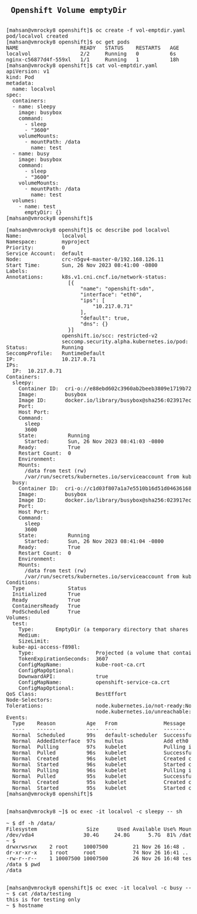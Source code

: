 <pre>
<h2> Openshift Volume emptyDir </h2>
[mahsan@vmrocky8 openshift]$ oc create -f vol-emptdir.yaml
pod/localvol created
[mahsan@vmrocky8 openshift]$ oc get pods
NAME                    READY   STATUS    RESTARTS   AGE
localvol                2/2     Running   0          6s
nginx-c56877d4f-559xl   1/1     Running   1          18h
[mahsan@vmrocky8 openshift]$ cat vol-emptdir.yaml
apiVersion: v1
kind: Pod
metadata:
  name: localvol
spec:
  containers:
  - name: sleepy
    image: busybox
    command:
      - sleep
      - "3600"
    volumeMounts:
      - mountPath: /data
        name: test
  - name: busy
    image: busybox
    command:
      - sleep
      - "3600"
    volumeMounts:
      - mountPath: /data
        name: test
  volumes:
    - name: test
      emptyDir: {}
[mahsan@vmrocky8 openshift]$

[mahsan@vmrocky8 openshift]$ oc describe pod localvol
Name:             localvol
Namespace:        myproject
Priority:         0
Service Account:  default
Node:             crc-n5gv4-master-0/192.168.126.11
Start Time:       Sun, 26 Nov 2023 08:41:00 -0800
Labels:           <none>
Annotations:      k8s.v1.cni.cncf.io/network-status:
                    [{
                        "name": "openshift-sdn",
                        "interface": "eth0",
                        "ips": [
                            "10.217.0.71"
                        ],
                        "default": true,
                        "dns": {}
                    }]
                  openshift.io/scc: restricted-v2
                  seccomp.security.alpha.kubernetes.io/pod: runtime/default
Status:           Running
SeccompProfile:   RuntimeDefault
IP:               10.217.0.71
IPs:
  IP:  10.217.0.71
Containers:
  sleepy:
    Container ID:  cri-o://e88ebd602c3960ab2beeb3809e1719b72c74918d35ad93ef4207c637a74448c4
    Image:         busybox
    Image ID:      docker.io/library/busybox@sha256:023917ec6a886d0e8e15f28fb543515a5fcd8d938edb091e8147db4efed388ee
    Port:          <none>
    Host Port:     <none>
    Command:
      sleep
      3600
    State:          Running
      Started:      Sun, 26 Nov 2023 08:41:03 -0800
    Ready:          True
    Restart Count:  0
    Environment:    <none>
    Mounts:
      /data from test (rw)
      /var/run/secrets/kubernetes.io/serviceaccount from kube-api-access-f898l (ro)
  busy:
    Container ID:  cri-o://c1d03f807a1a7e5510b16d51d046361682fe57b464113e68aa4bf9f999fc26f0
    Image:         busybox
    Image ID:      docker.io/library/busybox@sha256:023917ec6a886d0e8e15f28fb543515a5fcd8d938edb091e8147db4efed388ee
    Port:          <none>
    Host Port:     <none>
    Command:
      sleep
      3600
    State:          Running
      Started:      Sun, 26 Nov 2023 08:41:04 -0800
    Ready:          True
    Restart Count:  0
    Environment:    <none>
    Mounts:
      /data from test (rw)
      /var/run/secrets/kubernetes.io/serviceaccount from kube-api-access-f898l (ro)
Conditions:
  Type              Status
  Initialized       True
  Ready             True
  ContainersReady   True
  PodScheduled      True
Volumes:
  test:
    Type:       EmptyDir (a temporary directory that shares a pod's lifetime)
    Medium:
    SizeLimit:  <unset>
  kube-api-access-f898l:
    Type:                    Projected (a volume that contains injected data from multiple sources)
    TokenExpirationSeconds:  3607
    ConfigMapName:           kube-root-ca.crt
    ConfigMapOptional:       <nil>
    DownwardAPI:             true
    ConfigMapName:           openshift-service-ca.crt
    ConfigMapOptional:       <nil>
QoS Class:                   BestEffort
Node-Selectors:              <none>
Tolerations:                 node.kubernetes.io/not-ready:NoExecute op=Exists for 300s
                             node.kubernetes.io/unreachable:NoExecute op=Exists for 300s
Events:
  Type    Reason          Age   From               Message
  ----    ------          ----  ----               -------
  Normal  Scheduled       99s   default-scheduler  Successfully assigned myproject/localvol to crc-n5gv4-master-0
  Normal  AddedInterface  97s   multus             Add eth0 [10.217.0.71/23] from openshift-sdn
  Normal  Pulling         97s   kubelet            Pulling image "busybox"
  Normal  Pulled          96s   kubelet            Successfully pulled image "busybox" in 1.015613543s (1.015690324s including waiting)
  Normal  Created         96s   kubelet            Created container sleepy
  Normal  Started         96s   kubelet            Started container sleepy
  Normal  Pulling         96s   kubelet            Pulling image "busybox"
  Normal  Pulled          95s   kubelet            Successfully pulled image "busybox" in 900.092785ms (900.107014ms including waiting)
  Normal  Created         95s   kubelet            Created container busy
  Normal  Started         95s   kubelet            Started container busy
[mahsan@vmrocky8 openshift]$


[mahsan@vmrocky8 ~]$ oc exec -it localvol -c sleepy -- sh

~ $ df -h /data/
Filesystem                Size      Used Available Use% Mounted on
/dev/vda4                30.4G     24.8G      5.7G  81% /data
~ $
drwxrwsrwx    2 root     10007500        21 Nov 26 16:48 .
dr-xr-xr-x    1 root     root            74 Nov 26 16:41 ..
-rw-r--r--    1 10007500 10007500        26 Nov 26 16:48 testing
/data $ pwd
/data


[mahsan@vmrocky8 openshift]$ oc exec -it localvol -c busy -- sh
~ $ cat /data/testing
this is for testing only
~ $ hostname


</pre>

